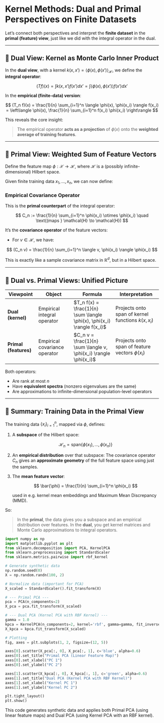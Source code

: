 # Kernel Methods: Dual and Primal Perspectives on Finite Datasets
Let’s connect both perspectives and interpret the **finite dataset** in the **primal (feature) view**, just like we did with the integral operator in the dual.

---

## 🔁 Dual View: Kernel as Monte Carlo Inner Product

In the **dual view**, with a kernel $k(x, x') = \langle \phi(x), \phi(x') \rangle_{\mathcal{H}}$, we define the **integral operator**:

$$
(Tf)(x) = \int k(x, x') f(x') dx' = \int \langle \phi(x), \phi(x') \rangle f(x') dx'
$$

In the **empirical (finite-data) version**:

$$
(T_n f)(x) = \frac{1}{n} \sum_{i=1}^n \langle \phi(x), \phi(x_i) \rangle f(x_i)
= \left\langle \phi(x), \frac{1}{n} \sum_{i=1}^n f(x_i) \phi(x_i) \right\rangle
$$

This reveals the core insight:

> The empirical operator **acts as a projection** of $\phi(x)$ onto the **weighted average of training features**.

---

## 🧠 Primal View: Weighted Sum of Feature Vectors

Define the feature map $\phi: \mathcal{X} \to \mathcal{H}$, where $\mathcal{H}$ is a (possibly infinite-dimensional) Hilbert space.

Given finite training data $x_1, \dots, x_n$, we can now define:

### **Empirical Covariance Operator**

This is the **primal counterpart** of the integral operator:

$$
C_n := \frac{1}{n} \sum_{i=1}^n \phi(x_i) \otimes \phi(x_i)
\quad \text{(maps } \mathcal{H} \to \mathcal{H})
$$

It’s the **covariance operator** of the feature vectors:

* For $v \in \mathcal{H}$, we have:

$$
(C_n v) = \frac{1}{n} \sum_{i=1}^n \langle v, \phi(x_i) \rangle \phi(x_i)
$$

This is exactly like a sample covariance matrix in $\mathbb{R}^d$, but in a Hilbert space.

---

## 🎯 Dual vs. Primal Views: Unified Picture

| Viewpoint             | Object                        | Formula                                                                 | Interpretation                                     |
| --------------------- | ----------------------------- | ----------------------------------------------------------------------- | -------------------------------------------------- |
| **Dual (kernel)**     | Empirical integral operator   | $T_n f(x) = \frac{1}{n} \sum \langle \phi(x), \phi(x_i) \rangle f(x_i)$ | Projects onto span of kernel functions $k(x, x_i)$ |
| **Primal (features)** | Empirical covariance operator | $C_n v = \frac{1}{n} \sum \langle v, \phi(x_i) \rangle \phi(x_i)$       | Projects onto span of feature vectors $\phi(x_i)$  |

Both operators:

* Are rank at most $n$
* Have **equivalent spectra** (nonzero eigenvalues are the same)
* Are approximations to infinite-dimensional population-level operators

---

## 📌 Summary: Training Data in the Primal View

The training data $\{x_i\}_{i=1}^n$, mapped via $\phi$, defines:

1. A **subspace** of the Hilbert space:

   $$
   \mathcal{H}_n = \text{span} \{ \phi(x_1), \dots, \phi(x_n) \}
   $$

2. An **empirical distribution** over that subspace:
   The covariance operator $C_n$ gives an **approximate geometry** of the full feature space using just the samples.

3. The **mean feature vector**:

   $$
   \bar{\phi} = \frac{1}{n} \sum_{i=1}^n \phi(x_i)
   $$

   used in e.g. kernel mean embeddings and Maximum Mean Discrepancy (MMD).

So:

> In the **primal**, the data gives you a subspace and an empirical distribution over features.
> In the **dual**, you get kernel matrices and Monte Carlo approximations to integral operators.

```python
import numpy as np
import matplotlib.pyplot as plt
from sklearn.decomposition import PCA, KernelPCA
from sklearn.preprocessing import StandardScaler
from sklearn.metrics.pairwise import rbf_kernel

# Generate synthetic data
np.random.seed(0)
X = np.random.randn(100, 2)

# Normalize data (important for PCA)
X_scaled = StandardScaler().fit_transform(X)

# --- Primal PCA ---
pca = PCA(n_components=2)
X_pca = pca.fit_transform(X_scaled)

# --- Dual PCA (Kernel PCA with RBF Kernel) ---
gamma = 1.0
kpca = KernelPCA(n_components=2, kernel='rbf', gamma=gamma, fit_inverse_transform=True)
X_kpca = kpca.fit_transform(X_scaled)

# Plotting
fig, axes = plt.subplots(1, 2, figsize=(12, 5))

axes[0].scatter(X_pca[:, 0], X_pca[:, 1], c='blue', alpha=0.6)
axes[0].set_title("Primal PCA (Linear Feature Map)")
axes[0].set_xlabel("PC 1")
axes[0].set_ylabel("PC 2")

axes[1].scatter(X_kpca[:, 0], X_kpca[:, 1], c='green', alpha=0.6)
axes[1].set_title("Dual PCA (Kernel PCA with RBF Kernel)")
axes[1].set_xlabel("Kernel PC 1")
axes[1].set_ylabel("Kernel PC 2")

plt.tight_layout()
plt.show()
```

This code generates synthetic data and applies both Primal PCA (using linear feature maps) and Dual PCA (using Kernel PCA with an RBF kernel).